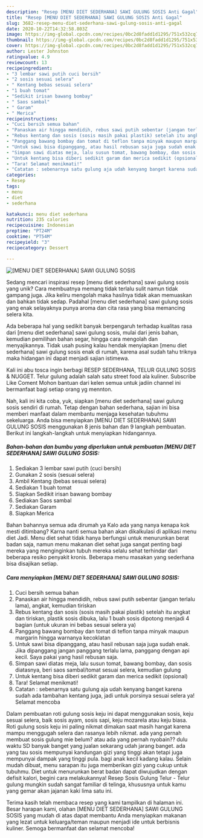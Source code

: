 ```yaml
---
description: "Resep [MENU DIET SEDERHANA] SAWI GULUNG SOSIS Anti Gagal"
title: "Resep [MENU DIET SEDERHANA] SAWI GULUNG SOSIS Anti Gagal"
slug: 3682-resep-menu-diet-sederhana-sawi-gulung-sosis-anti-gagal
date: 2020-10-22T14:32:58.803Z
image: https://img-global.cpcdn.com/recipes/0bc2d8fadd1d1295/751x532cq70/menu-diet-sederhana-sawi-gulung-sosis-foto-resep-utama.jpg
thumbnail: https://img-global.cpcdn.com/recipes/0bc2d8fadd1d1295/751x532cq70/menu-diet-sederhana-sawi-gulung-sosis-foto-resep-utama.jpg
cover: https://img-global.cpcdn.com/recipes/0bc2d8fadd1d1295/751x532cq70/menu-diet-sederhana-sawi-gulung-sosis-foto-resep-utama.jpg
author: Lester Johnston
ratingvalue: 4.9
reviewcount: 13
recipeingredient:
- "3 lembar sawi putih cuci bersih"
- "2 sosis sesuai selera"
- " Kentang bebas sesuai selera"
- "1 buah tomat"
- "Sedikit irisan bawang bombay"
- " Saos sambal"
- " Garam"
- " Merica"
recipeinstructions:
- "Cuci bersih semua bahan"
- "Panaskan air hingga mendidih, rebus sawi putih sebentar (jangan terlalu lama), angkat, kemudian tiriskan"
- "Rebus kentang dan sosis (sosis masih pakai plastik) setelah itu angkat dan tiriskan, plastik sosis dibuka, lalu 1 buah sosis dipotong menjadi 4 bagian (untuk ukuran ini bebas sesuai selera ya)"
- "Panggang bawang bombay dan tomat di teflon tanpa minyak maupun margarin hingga warnanya kecoklatan"
- "Untuk sawi bisa dipanggang, atau hasil rebusan saja juga sudah enak. Jika dipanggang jangan panggang terlalu lama, panggang dengan api kecil. Saya pakai yang hasil rebusan saja."
- "Simpan sawi diatas meja, lalu susun tomat, bawang bombay, dan sosis diatasnya, beri saos sambal/tomat sesuai selera, kemudian gulung"
- "Untuk kentang bisa diberi sedikit garam dan merica sedikit (opsional)"
- "Tara! Selamat menikmati!"
- "Catatan : sebenarnya satu gulung aja udah kenyang banget karena sudah ada tambahan kentang juga, jadi untuk porsinya sesuai selera ya! Selamat mencoba"
categories:
- Resep
tags:
- menu
- diet
- sederhana

katakunci: menu diet sederhana 
nutrition: 235 calories
recipecuisine: Indonesian
preptime: "PT24M"
cooktime: "PT54M"
recipeyield: "3"
recipecategory: Dessert

---
```



![[MENU DIET SEDERHANA] SAWI GULUNG SOSIS](https://img-global.cpcdn.com/recipes/0bc2d8fadd1d1295/751x532cq70/menu-diet-sederhana-sawi-gulung-sosis-foto-resep-utama.jpg)

Sedang mencari inspirasi resep [menu diet sederhana] sawi gulung sosis yang unik? Cara membuatnya memang tidak terlalu sulit namun tidak gampang juga. Jika keliru mengolah maka hasilnya tidak akan memuaskan dan bahkan tidak sedap. Padahal [menu diet sederhana] sawi gulung sosis yang enak selayaknya punya aroma dan cita rasa yang bisa memancing selera kita.

Ada beberapa hal yang sedikit banyak berpengaruh terhadap kualitas rasa dari [menu diet sederhana] sawi gulung sosis, mulai dari jenis bahan, kemudian pemilihan bahan segar, hingga cara mengolah dan menyajikannya. Tidak usah pusing kalau hendak menyiapkan [menu diet sederhana] sawi gulung sosis enak di rumah, karena asal sudah tahu triknya maka hidangan ini dapat menjadi sajian istimewa.

Kali ini abu tosca ingin berbagi RESEP SEDERHANA, TELUR GULUNG SOSIS &amp; NUGGET. Telur gulung adalah salah satu street food ala kuliner. Subscribe Like Coment Mohon bantuan dari kelen semua untuk jadiin channel ini bermanfaat bagi setiap orang yg mennton.


Nah, kali ini kita coba, yuk, siapkan [menu diet sederhana] sawi gulung sosis sendiri di rumah. Tetap dengan bahan sederhana, sajian ini bisa memberi manfaat dalam membantu menjaga kesehatan tubuhmu sekeluarga. Anda bisa menyiapkan [MENU DIET SEDERHANA] SAWI GULUNG SOSIS menggunakan 8 jenis bahan dan 9 langkah pembuatan. Berikut ini langkah-langkah untuk menyiapkan hidangannya.

<!--inarticleads1-->

##### Bahan-bahan dan bumbu yang diperlukan untuk pembuatan [MENU DIET SEDERHANA] SAWI GULUNG SOSIS:

1. Sediakan 3 lembar sawi putih (cuci bersih)
1. Gunakan 2 sosis (sesuai selera)
1. Ambil  Kentang (bebas sesuai selera)
1. Sediakan 1 buah tomat
1. Siapkan Sedikit irisan bawang bombay
1. Sediakan  Saos sambal
1. Sediakan  Garam
1. Siapkan  Merica


Bahan bahannya semua ada dirumah ya Kalo ada yang nanya kenapa kok mesti ditimbang? Karna nanti semua bahan akan dikalkulasi di aplikasi menu diet Jadi. Menu diet sehat tidak hanya berfungsi untuk menurunkan berat badan saja, namun menu makanan diet sehat juga sangat penting bagi mereka yang menginginkan tubuh mereka selalu sehat terhindar dari beberapa resiko penyakit kronis. Beberapa menu masakan yang sederhana bisa disajikan setiap. 

<!--inarticleads2-->

##### Cara menyiapkan [MENU DIET SEDERHANA] SAWI GULUNG SOSIS:

1. Cuci bersih semua bahan
1. Panaskan air hingga mendidih, rebus sawi putih sebentar (jangan terlalu lama), angkat, kemudian tiriskan
1. Rebus kentang dan sosis (sosis masih pakai plastik) setelah itu angkat dan tiriskan, plastik sosis dibuka, lalu 1 buah sosis dipotong menjadi 4 bagian (untuk ukuran ini bebas sesuai selera ya)
1. Panggang bawang bombay dan tomat di teflon tanpa minyak maupun margarin hingga warnanya kecoklatan
1. Untuk sawi bisa dipanggang, atau hasil rebusan saja juga sudah enak. Jika dipanggang jangan panggang terlalu lama, panggang dengan api kecil. Saya pakai yang hasil rebusan saja.
1. Simpan sawi diatas meja, lalu susun tomat, bawang bombay, dan sosis diatasnya, beri saos sambal/tomat sesuai selera, kemudian gulung
1. Untuk kentang bisa diberi sedikit garam dan merica sedikit (opsional)
1. Tara! Selamat menikmati!
1. Catatan : sebenarnya satu gulung aja udah kenyang banget karena sudah ada tambahan kentang juga, jadi untuk porsinya sesuai selera ya! Selamat mencoba


Dalam pembuatan roti gulung sosis keju ini dapat menggunakan sosis, keju sesuai selera, baik sosis ayam, sosis sapi, keju mozarela atau keju biasa. Roti gulung sosis keju ini paling nikmat dimakan saat masih hangat karena mampu menggugah selera dan rasanya lebih nikmat. ada yang pernah membuat sosis gulung mie belum? atau ada yang pernah nyobain?? dulu waktu SD banyak banget yang jualan sekarang udah jarang banget. ada yang tau sosis mempunyai kandungan gizi yang tinggi akan tetapi juga mempunyai dampak yang tinggi pula. bagi anak kecil kadang kalau. Selain mudah dibuat, menu sarapan itu juga memberikan gizi yang cukup untuk tubuhmu. Diet untuk menurunkan berat badan dapat diwujudkan dengan defisit kalori, begini cara melakukannya! Resep Sosis Gulung Telur - Telur gulung mungkin sudah sangat familiar di telinga, khususnya untuk kamu yang gemar akan jajanan kaki lima satu ini. 

Terima kasih telah membaca resep yang kami tampilkan di halaman ini. Besar harapan kami, olahan [MENU DIET SEDERHANA] SAWI GULUNG SOSIS yang mudah di atas dapat membantu Anda menyiapkan makanan yang lezat untuk keluarga/teman maupun menjadi ide untuk berbisnis kuliner. Semoga bermanfaat dan selamat mencoba!
